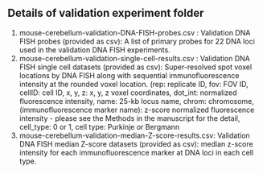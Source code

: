 ## Details of validation experiment folder
1. mouse-cerebellum-validation-DNA-FISH-probes.csv : Validation DNA FISH probes (provided as csv): A list of primary probes for 22 DNA loci used in the validation DNA FISH experiments.
2. mouse-cerebellum-validation-single-cell-results.csv : Validation DNA FISH single cell datasets (provided as csv): Super-resolved spot voxel locations by DNA FISH along with sequential immunofluorescence intensity at the rounded voxel location. (rep: replicate ID, fov: FOV ID, cellID: cell ID, x, y, z: x, y, z voxel coordinates, dot_int: normalized fluorescence intensity, name: 25-kb locus name, chrom: chromosome, (immunofluorescence marker name): z-score normalized fluorescence intensity - please see the Methods in the manuscript for the detail, cell_type: 0 or 1, cell type: Purkinje or Bergmann
3. mouse-cerebellum-validation-median-Z-score-results.csv: Validation DNA FISH median Z-score datasets (provided as csv): median z-score intensity for each immunofluorescence marker at DNA loci in each cell type.